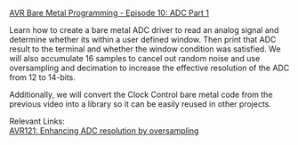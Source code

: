 [AVR Bare Metal Programming - Episode 10: ADC Part 1](https://www.youtube.com/watch?v=unJQpIVJj68&list=PLtQdQmNK_0DQ8KGcZ1BOPv-3RDPvtqJ1H&index=10)

Learn how to create a bare metal ADC driver to read an analog signal and determine whether its within a user defined window. 
Then print that ADC result to the terminal and whether the window condition was satisfied. We will also accumulate 16 samples 
to cancel out random noise and use oversampling and decimation to increase the effective resolution of the ADC from 12 to 14-bits. 

Additionally, we will convert the Clock Control bare metal code from the previous video into a library so it can be easily reused in other projects.

Relevant Links:  
[AVR121: Enhancing ADC resolution by oversampling](https://ww1.microchip.com/downloads/en/appnotes/doc8003.pdf)  